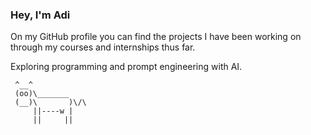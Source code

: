 ### Hey, I'm Adi

On my GitHub profile you can find the projects I have been working on through my courses and internships thus far.

Exploring programming and prompt engineering with AI.

```
 ^__^
 (oo)\_______
 (__)\       )\/\
     ||----w |
     ||     ||
```
